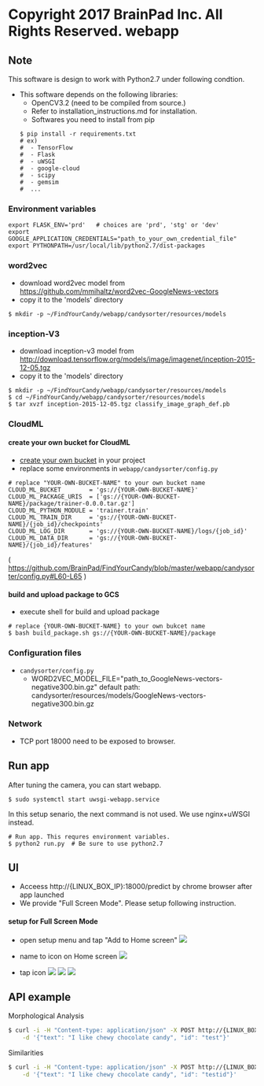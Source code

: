 Copyright 2017 BrainPad Inc. All Rights Reserved.
webapp
===

## Note
This software is design to work with Python2.7 under following condtion.
- This software depends on the following libraries:
  - OpenCV3.2 (need to be compiled from source.)
  - Refer to installation_instructions.md for installation.
  - Softwares you need to install from pip
  ```
  $ pip install -r requirements.txt
  # ex)
  #  - TensorFlow
  #  - Flask
  #  - uWSGI
  #  - google-cloud
  #  - scipy
  #  - gemsim
  #  ...
  ```


### Environment variables
```
export FLASK_ENV='prd'   # choices are 'prd', 'stg' or 'dev'
export GOOGLE_APPLICATION_CREDENTIALS="path_to_your_own_credential_file"
export PYTHONPATH=/usr/local/lib/python2.7/dist-packages
```

### word2vec
- download word2vec model from https://github.com/mmihaltz/word2vec-GoogleNews-vectors
- copy it to the 'models' directory
```
$ mkdir -p ~/FindYourCandy/webapp/candysorter/resources/models
```

### inception-V3
- download inception-v3 model from http://download.tensorflow.org/models/image/imagenet/inception-2015-12-05.tgz
- copy it to the 'models' directory
```
$ mkdir -p ~/FindYourCandy/webapp/candysorter/resources/models
$ cd ~/FindYourCandy/webapp/candysorter/resources/models
$ tar xvzf inception-2015-12-05.tgz classify_image_graph_def.pb
```

### CloudML
#### create your own bucket for CloudML
- [create your own bucket](https://cloud.google.com/storage/docs/creating-buckets) in your project
- replace some environments in `webapp/candysorter/config.py`

```
# replace "YOUR-OWN-BUCKET-NAME" to your own bucket name
CLOUD_ML_BUCKET        = 'gs://{YOUR-OWN-BUCKET-NAME}'
CLOUD_ML_PACKAGE_URIS  = ['gs://{YOUR-OWN-BUCKET-NAME}/package/trainer-0.0.0.tar.gz']
CLOUD_ML_PYTHON_MODULE = 'trainer.train'
CLOUD_ML_TRAIN_DIR     = 'gs://{YOUR-OWN-BUCKET-NAME}/{job_id}/checkpoints'
CLOUD_ML_LOG_DIR       = 'gs://{YOUR-OWN-BUCKET-NAME}/logs/{job_id}'
CLOUD_ML_DATA_DIR      = 'gs://{YOUR-OWN-BUCKET-NAME}/{job_id}/features'
```
( https://github.com/BrainPad/FindYourCandy/blob/master/webapp/candysorter/config.py#L60-L65 )

#### build and upload package to GCS
- execute shell for build and upload package
```
# replace {YOUR-OWN-BUCKET-NAME} to your own bukcet name
$ bash build_package.sh gs://{YOUR-OWN-BUCKET-NAME}/package
```

### Configuration files
- `candysorter/config.py`
  - WORD2VEC_MODEL_FILE="path_to_GoogleNews-vectors-negative300.bin.gz"
     default path:
       candysorter/resources/models/GoogleNews-vectors-negative300.bin.gz

### Network
- TCP port 18000 need to be exposed to browser.

## Run app
After tuning the camera, you can start webapp.
```
$ sudo systemctl start uwsgi-webapp.service
```
In this setup senario, the next command is not used. We use nginx+uWSGI instead.
```
# Run app. This requres environment variables.
$ python2 run.py  # Be sure to use python2.7
```

## UI
- Acceess http://{LINUX_BOX_IP}:18000/predict by chrome browser after app launched
- We provide "Full Screen Mode". Please setup following instruction.

#### setup for Full Screen Mode
- open setup menu and tap "Add to Home screen"
![](../setup/image/tablet_ui/1.png)

- name to icon on Home screen
![](../setup/image/tablet_ui/2.png)

- tap icon
![](../setup/image/tablet_ui/3.png)
![](../setup/image/tablet_ui/4.png)
![](../setup/image/tablet_ui/5.png)



## API example
Morphological Analysis

```sh
$ curl -i -H "Content-type: application/json" -X POST http://{LINUX_BOX_IP}:18000/api/morphs \
    -d '{"text": "I like chewy chocolate candy", "id": "test"}'
```

Similarities

```sh
$ curl -i -H "Content-type: application/json" -X POST http://{LINUX_BOX_IP}:18000/api/similarities \
    -d '{"text": "I like chewy chocolate candy", "id": "testid"}'
```
